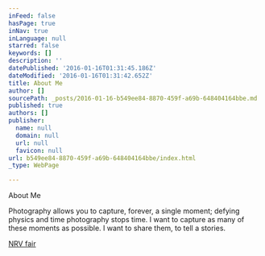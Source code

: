 ```yaml
---
inFeed: false
hasPage: true
inNav: true
inLanguage: null
starred: false
keywords: []
description: ''
datePublished: '2016-01-16T01:31:45.186Z'
dateModified: '2016-01-16T01:31:42.652Z'
title: About Me
author: []
sourcePath: _posts/2016-01-16-b549ee84-8870-459f-a69b-648404164bbe.md
published: true
authors: []
publisher:
  name: null
  domain: null
  url: null
  favicon: null
url: b549ee84-8870-459f-a69b-648404164bbe/index.html
_type: WebPage

---
```

About Me

Photography allows you to capture, forever, a single moment; defying physics and time photography stops time. I want to capture as many of these moments as possible. I want to share them, to tell a stories. 

[NRV fair][0]

[0]: https://thegrid.ai/jackiewilliamsphotography/new-river-valley-fair/